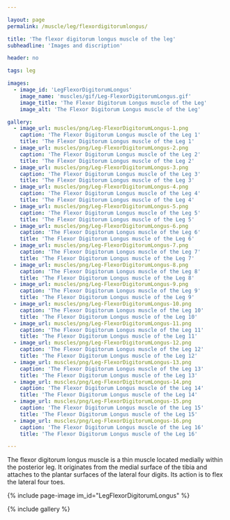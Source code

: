 ```yaml
---

layout: page
permalink: /muscle/leg/flexordigitorumlongus/

title: 'The flexor digitorum longus muscle of the leg'
subheadline: 'Images and discription'

header: no

tags: leg

images:
  - image_id: 'LegFlexorDigitorumLongus'
    image_name: 'muscles/gif/Leg-FlexorDigitorumLongus.gif'
    image_title: 'The Flexor Digitorum Longus muscle of the Leg'
    image_alt: 'The Flexor Digitorum Longus muscle of the Leg' 

gallery:
  - image_url: muscles/png/Leg-FlexorDigitorumLongus-1.png
    caption: 'The Flexor Digitorum Longus muscle of the Leg 1'
    title: 'The Flexor Digitorum Longus muscle of the Leg 1'
  - image_url: muscles/png/Leg-FlexorDigitorumLongus-2.png
    caption: 'The Flexor Digitorum Longus muscle of the Leg 2'
    title: 'The Flexor Digitorum Longus muscle of the Leg 2'
  - image_url: muscles/png/Leg-FlexorDigitorumLongus-3.png
    caption: 'The Flexor Digitorum Longus muscle of the Leg 3'
    title: 'The Flexor Digitorum Longus muscle of the Leg 3'
  - image_url: muscles/png/Leg-FlexorDigitorumLongus-4.png
    caption: 'The Flexor Digitorum Longus muscle of the Leg 4'
    title: 'The Flexor Digitorum Longus muscle of the Leg 4'
  - image_url: muscles/png/Leg-FlexorDigitorumLongus-5.png
    caption: 'The Flexor Digitorum Longus muscle of the Leg 5'
    title: 'The Flexor Digitorum Longus muscle of the Leg 5'
  - image_url: muscles/png/Leg-FlexorDigitorumLongus-6.png
    caption: 'The Flexor Digitorum Longus muscle of the Leg 6'
    title: 'The Flexor Digitorum Longus muscle of the Leg 6'
  - image_url: muscles/png/Leg-FlexorDigitorumLongus-7.png
    caption: 'The Flexor Digitorum Longus muscle of the Leg 7'
    title: 'The Flexor Digitorum Longus muscle of the Leg 7'
  - image_url: muscles/png/Leg-FlexorDigitorumLongus-8.png
    caption: 'The Flexor Digitorum Longus muscle of the Leg 8'
    title: 'The Flexor Digitorum Longus muscle of the Leg 8'
  - image_url: muscles/png/Leg-FlexorDigitorumLongus-9.png
    caption: 'The Flexor Digitorum Longus muscle of the Leg 9'
    title: 'The Flexor Digitorum Longus muscle of the Leg 9'
  - image_url: muscles/png/Leg-FlexorDigitorumLongus-10.png
    caption: 'The Flexor Digitorum Longus muscle of the Leg 10'
    title: 'The Flexor Digitorum Longus muscle of the Leg 10'
  - image_url: muscles/png/Leg-FlexorDigitorumLongus-11.png
    caption: 'The Flexor Digitorum Longus muscle of the Leg 11'
    title: 'The Flexor Digitorum Longus muscle of the Leg 11'
  - image_url: muscles/png/Leg-FlexorDigitorumLongus-12.png
    caption: 'The Flexor Digitorum Longus muscle of the Leg 12'
    title: 'The Flexor Digitorum Longus muscle of the Leg 12'
  - image_url: muscles/png/Leg-FlexorDigitorumLongus-13.png
    caption: 'The Flexor Digitorum Longus muscle of the Leg 13'
    title: 'The Flexor Digitorum Longus muscle of the Leg 13'
  - image_url: muscles/png/Leg-FlexorDigitorumLongus-14.png
    caption: 'The Flexor Digitorum Longus muscle of the Leg 14'
    title: 'The Flexor Digitorum Longus muscle of the Leg 14'
  - image_url: muscles/png/Leg-FlexorDigitorumLongus-15.png
    caption: 'The Flexor Digitorum Longus muscle of the Leg 15'
    title: 'The Flexor Digitorum Longus muscle of the Leg 15'
  - image_url: muscles/png/Leg-FlexorDigitorumLongus-16.png
    caption: 'The Flexor Digitorum Longus muscle of the Leg 16'
    title: 'The Flexor Digitorum Longus muscle of the Leg 16'

---
```


The flexor digitorum longus muscle is a thin muscle located medially within the posterior leg. It originates from the medial surface of the tibia and attaches to the plantar surfaces of the lateral four digits. Its action is to flex the lateral four toes.

{% include page-image im_id="LegFlexorDigitorumLongus" %}

{% include gallery %}